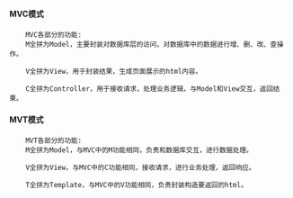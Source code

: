 #### MVC模式

        MVC各部分的功能:
        M全拼为Model，主要封装对数据库层的访问，对数据库中的数据进行增、删、改、查操作。
        
        V全拼为View，用于封装结果，生成页面展示的html内容。
        
        C全拼为Controller，用于接收请求，处理业务逻辑，与Model和View交互，返回结果。



#### MVT模式

        MVT各部分的功能:
        M全拼为Model，与MVC中的M功能相同，负责和数据库交互，进行数据处理。
        
        V全拼为View，与MVC中的C功能相同，接收请求，进行业务处理，返回响应。
        
        T全拼为Template，与MVC中的V功能相同，负责封装构造要返回的html。





























